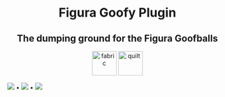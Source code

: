 <h1 align="center">Figura Goofy Plugin</h1>
<h2 align="center">The dumping ground for the Figura Goofballs</h2>
<p align="center">
  <img alt="fabric" height="56" src="https://cdn.jsdelivr.net/npm/@intergrav/devins-badges@3/assets/cozy/supported/fabric_vector.svg">
  <img alt="quilt" height="56" src="https://cdn.jsdelivr.net/npm/@intergrav/devins-badges@3/assets/cozy/supported/quilt_vector.svg">
</p>

<p align="center">

[<img src="https://img.shields.io/discord/1240038278212878436?logo=discord&label=Discord&labelColor=bc9af7&color=a368e6">](https://discord.com/invite/7RQYvXDXDQ) • [<img src="https://img.shields.io/github/actions/workflow/status/Figura-Goofballs/GoofyPlugin/build.yml">](https://github.com/Figura-Goofballs/GoofyPlugin/actions/workflows/build.yml) • [<img src="https://img.shields.io/modrinth/dt/figura-goofyplugin?logo=Modrinth&label=Modrinth&labelColor=aaffaa&color=55ff55">](https://modrinth.com/mod/figura-goofyplugin)

</p>
